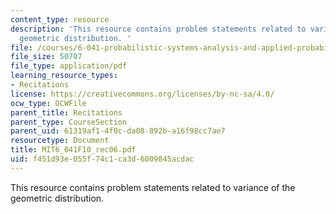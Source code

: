 ```yaml
---
content_type: resource
description: 'This resource contains problem statements related to variance of the
  geometric distribution. '
file: /courses/6-041-probabilistic-systems-analysis-and-applied-probability-fall-2010/f451d93e055f74c1ca3d6009845acdac_MIT6_041F10_rec06.pdf
file_size: 50707
file_type: application/pdf
learning_resource_types:
- Recitations
license: https://creativecommons.org/licenses/by-nc-sa/4.0/
ocw_type: OCWFile
parent_title: Recitations
parent_type: CourseSection
parent_uid: 61319af1-4f0c-da08-892b-a16f98cc7ae7
resourcetype: Document
title: MIT6_041F10_rec06.pdf
uid: f451d93e-055f-74c1-ca3d-6009845acdac
---
```

This resource contains problem statements related to variance of the geometric distribution. 